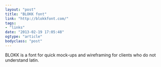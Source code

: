 ```yaml
---
layout: "post"
title: "BLOKK font"
link: "http://blokkfont.com/"
tags: 
- "links"
date: "2013-02-19 17:05:48"
ogtype: "article"
bodyclass: "post"
---
```


BLOKK is a font for quick mock-ups and wireframing for clients who do not understand latin.